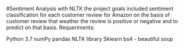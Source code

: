 #Sentiment Analysis with NLTK
the project goals included sentiment classification for each customer review for Amazon on the basis of customer review that weather the review is positive or negative and to predict on that basis.
Requeriments:

Python 3.7
numPy
pandas
NLTK library
Sklearn
bs4 - beautiful soup
